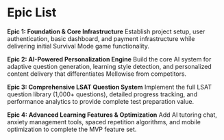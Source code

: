 # Epic List

**Epic 1: Foundation & Core Infrastructure**
Establish project setup, user authentication, basic dashboard, and payment infrastructure while delivering initial Survival Mode game functionality.

**Epic 2: AI-Powered Personalization Engine** 
Build the core AI system for adaptive question generation, learning style detection, and personalized content delivery that differentiates Mellowise from competitors.

**Epic 3: Comprehensive LSAT Question System**
Implement the full LSAT question library (1,000+ questions), detailed progress tracking, and performance analytics to provide complete test preparation value.

**Epic 4: Advanced Learning Features & Optimization**
Add AI tutoring chat, anxiety management tools, spaced repetition algorithms, and mobile optimization to complete the MVP feature set.